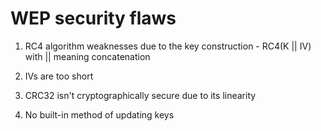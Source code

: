 # WEP security flaws

1. RC4 algorithm weaknesses due to the key construction - RC4(K || IV) with || meaning concatenation

2. IVs are too short

3. CRC32 isn't cryptographically secure due to its linearity

4. No built-in method of updating keys
